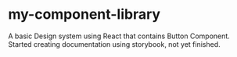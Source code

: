 # my-component-library
A basic Design system using React that contains Button Component. Started creating documentation using storybook, not yet finished.
